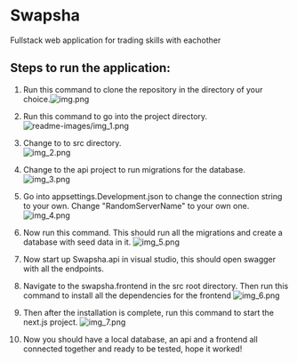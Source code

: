 # Swapsha
Fullstack web application for trading skills with eachother

## Steps to run the application:

1. Run this command to clone the repository in the directory of your choice.![img.png](readme-images/img.png)


2. Run this command to go into the project directory. </br>![readme-images/img_1.png](readme-images/img_1.png)


3. Change to to src directory. </br> ![img_2.png](readme-images/img_2.png)


4. Change to the api project to run migrations for the database.</br> ![img_3.png](readme-images/img_3.png)


5. Go into appsettings.Development.json to change the connection string to your own. Change "RandomServerName" to 
   your own one.
![img_4.png](readme-images/img_4.png)


6. Now run this command. This should run all the migrations and create a database with seed data in it. ![img_5.png](readme-images/img_5.png)


7. Now start up Swapsha.api in visual studio, this should open swagger with all the endpoints.


8. Navigate to the swapsha.frontend in the src root directory. Then run this command to install all the dependencies for the frontend
   ![img_6.png](readme-images/img_6.png)


9. Then after the installation is complete, run this command to start the next.js project. ![img_7.png](readme-images/img_7.png)


10. Now you should have a local database, an api and a frontend all connected together and ready to be tested, hope it worked!
